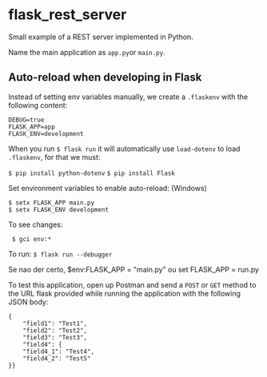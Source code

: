 # flask_rest_server
Small example of a REST server implemented in Python.

Name the main application as `app.py`or `main.py`. 

## Auto-reload when developing in Flask

Instead of setting env variables manually, we create a `.flaskenv` with the following content:
```
DEBUG=true
FLASK_APP=app
FLASK_ENV=development
```

When you run `$ flask run` it will automatically use `load-dotenv` to load `.flaskenv`, for that we must:

`$ pip install python-dotenv`
`$ pip install Flask`

Set environment variables to enable auto-reload: (Windows)

```
$ setx FLASK_APP main.py
$ setx FLASK_ENV development
```

To see changes:

` $ gci env:*`

To run:
`$ flask run --debugger`

Se nao der certo, $env:FLASK_APP = "main.py" ou set FLASK_APP = run.py

To test this application, open up Postman and send a `POST` or `GET` method to the URL flask provided while running the application with the following JSON body:

```
{
    "field1": "Test1",
    "field2": "Test2",
    "field3": "Test3",
    "field4": {
    "field4_1": "Test4",
    "field4_2": "Test5"
}}
```